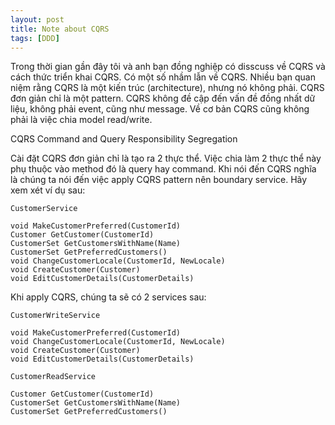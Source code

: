 ```yaml
---
layout: post
title: Note about CQRS 
tags: [DDD]
---
```


Trong thời gian gần đây tôi và anh bạn đồng nghiệp có disscuss về CQRS và cách thức triển khai CQRS. Có một số nhầm lẫn về CQRS. 
Nhiều bạn quan niệm rằng CQRS là một kiến trúc (architecture), nhưng nó không phải. CQRS đơn giản chỉ là một pattern. CQRS không đề cập đến vấn đề 
đồng nhất dữ liệu, không phải event, cũng như message. Về cơ bản CQRS cũng không phải là việc chia model read/write.

CQRS Command and Query Responsibility Segregation

Cài đặt CQRS đơn giản chỉ là tạo ra 2 thực thể. Việc chia làm 2 thực thể này phụ thuộc vào method đó là query hay command. Khi nói đến CQRS nghĩa là chúng ta nói đến
việc apply CQRS pattern nên boundary service. Hãy xem xét ví dụ sau:

~~~~
CustomerService

void MakeCustomerPreferred(CustomerId)
Customer GetCustomer(CustomerId)
CustomerSet GetCustomersWithName(Name)
CustomerSet GetPreferredCustomers()
void ChangeCustomerLocale(CustomerId, NewLocale)
void CreateCustomer(Customer)
void EditCustomerDetails(CustomerDetails)
~~~~

Khi apply CQRS, chúng ta sẽ có 2 services sau:

~~~~
CustomerWriteService

void MakeCustomerPreferred(CustomerId)
void ChangeCustomerLocale(CustomerId, NewLocale)
void CreateCustomer(Customer)
void EditCustomerDetails(CustomerDetails)
~~~~

~~~~
CustomerReadService

Customer GetCustomer(CustomerId)
CustomerSet GetCustomersWithName(Name)
CustomerSet GetPreferredCustomers()
~~~~
